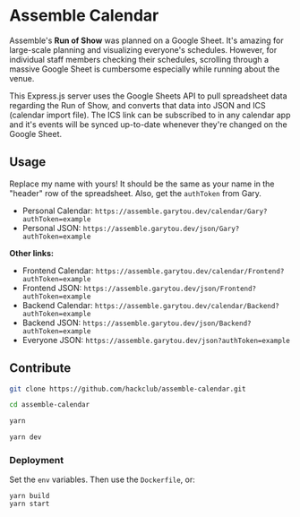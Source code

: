 # Assemble Calendar

Assemble's **Run of Show** was planned on a Google Sheet. It's amazing for
large-scale planning and visualizing everyone's schedules. However, for
individual staff members checking their schedules, scrolling through a massive
Google Sheet is cumbersome especially while running about the venue.

This Express.js server uses the Google Sheets API to pull spreadsheet data
regarding the Run of Show, and converts that data into JSON and ICS (calendar
import file). The ICS link can be subscribed to in any calendar app and it's
events will be synced up-to-date whenever they're changed on the Google Sheet.

## Usage

Replace my name with yours! It should be the same as your name in the "header"
row of the spreadsheet. Also, get the `authToken` from Gary.

- Personal Calendar: `https://assemble.garytou.dev/calendar/Gary?authToken=example`
- Personal JSON: `https://assemble.garytou.dev/json/Gary?authToken=example`


**Other links:**

- Frontend Calendar: `https://assemble.garytou.dev/calendar/Frontend?authToken=example`
- Frontend JSON: `https://assemble.garytou.dev/json/Frontend?authToken=example`
- Backend Calendar: `https://assemble.garytou.dev/calendar/Backend?authToken=example`
- Backend JSON: `https://assemble.garytou.dev/json/Backend?authToken=example`
- Everyone JSON: `https://assemble.garytou.dev/json?authToken=example`

## Contribute

```sh
git clone https://github.com/hackclub/assemble-calendar.git

cd assemble-calendar

yarn

yarn dev
```

### Deployment

Set the `env` variables. Then use the `Dockerfile`, or:

```
yarn build
yarn start
```
